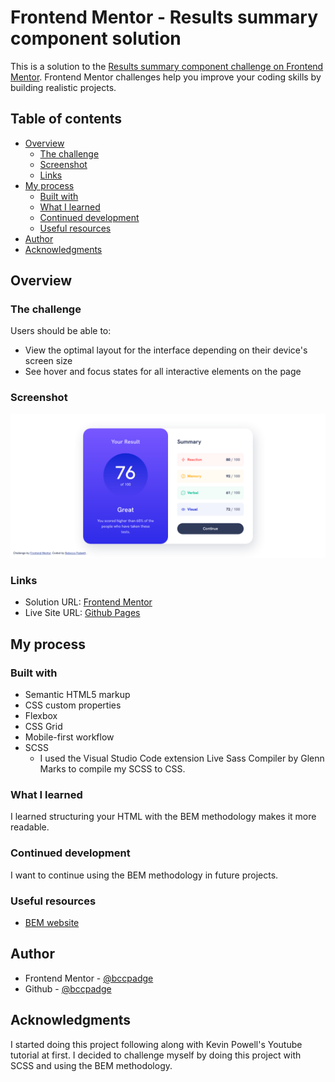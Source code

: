# Frontend Mentor - Results summary component solution

This is a solution to the [Results summary component challenge on Frontend Mentor](https://www.frontendmentor.io/challenges/results-summary-component-CE_K6s0maV). Frontend Mentor challenges help you improve your coding skills by building realistic projects.

## Table of contents

- [Overview](#overview)
  - [The challenge](#the-challenge)
  - [Screenshot](#screenshot)
  - [Links](#links)
- [My process](#my-process)
  - [Built with](#built-with)
  - [What I learned](#what-i-learned)
  - [Continued development](#continued-development)
  - [Useful resources](#useful-resources)
- [Author](#author)
- [Acknowledgments](#acknowledgments)

## Overview

### The challenge

Users should be able to:

- View the optimal layout for the interface depending on their device's screen size
- See hover and focus states for all interactive elements on the page

### Screenshot

![desktop results summary component](./desktop-results-summary.png)

### Links

- Solution URL: [Frontend Mentor](https://www.frontendmentor.io/solutions/results-summary-component-using-html-and-scss-lOHoBhuK1l)
- Live Site URL: [Github Pages](https://bccpadge.github.io/results-summary-component/)

## My process

### Built with

- Semantic HTML5 markup
- CSS custom properties
- Flexbox
- CSS Grid
- Mobile-first workflow
- SCSS
  - I used the Visual Studio Code extension Live Sass Compiler by Glenn Marks to compile my SCSS to CSS.

### What I learned

I learned structuring your HTML with the BEM methodology makes it more readable.

### Continued development

I want to continue using the BEM methodology in future projects.

### Useful resources

- [BEM website](https://getbem.com/)

## Author

- Frontend Mentor - [@bccpadge](https://www.frontendmentor.io/profile/bccpadge)
- Github - [@bccpadge](https://www.github/bccpadge)

## Acknowledgments

I started doing this project following along with Kevin Powell's Youtube tutorial at first. I decided to challenge myself by doing this project with SCSS and using the BEM methodology.
